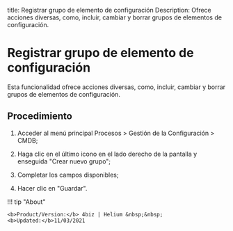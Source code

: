 title: Registrar grupo de elemento de configuración
Description: Ofrece acciones diversas, como, incluir, cambiar y borrar grupos de elementos de configuración.
# Registrar grupo de elemento de configuración

Esta funcionalidad ofrece acciones diversas, como, incluir, cambiar y borrar
grupos de elementos de configuración.

Procedimiento
-----------------

1.  Acceder al menú principal Procesos \> Gestión de la Configuración \> CMDB;

2.  Haga clic en el último icono en el lado derecho de la pantalla y enseguida "Crear nuevo grupo";

3.  Completar los campos disponibles;

4.  Hacer clic en "Guardar".


!!! tip "About"

    <b>Product/Version:</b> 4biz | Helium &nbsp;&nbsp;
    <b>Updated:</b>11/03/2021
